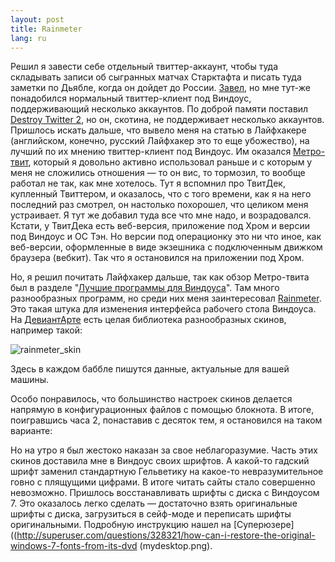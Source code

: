 ```yaml
---
layout: post
title: Rainmeter 
lang: ru
---
```


Решил я завести себе отдельный твиттер-аккаунт, чтобы туда складывать записи об сыгранных матчах Старктафта и писать туда заметки по Дьябле, когда он дойдет до России. [Завел](http://twitter.com/boohgaloo), но мне тут-же понадобился нормальный твиттер-клиент под Виндоус, поддерживающий несколько аккаунтов. По доброй памяти поставил [Destroy Twitter 2](http://destroytwitter.com/), но он, скотина, не поддерживает несколько аккаунтов. Пришлось искать дальше, что вывело меня на статью в Лайфхакере (английском, конечно, русский Лайфхакер это то еще убожество), на лучший по их мнению твиттер-клиент под Виндоус. Им оказался [Метро-твит](http://lifehacker.com/5809448/the-best-twitter-client-for-windows), который я довольно активно использовал раньше и с которым у меня не сложились отношения — то он вис, то тормозил, то вообще работал не так, как мне хотелось. Тут я вспомнил про ТвитДек, купленный Твиттером, и оказалось, что с того времени, как я на него последний раз смотрел, он настолько похорошел, что целиком меня устраивает. Я тут же добавил туда все что мне надо, и возрадовался. Кстати, у ТвитДека есть веб-версия, приложение под Хром и версии под Виндоус и ОС Тэн. Но версии под операционку это ни что иное, как веб-версии, оформленные в виде экзешника с подключенным движком браузера (вебкит). Так что я остановился на приложении под Хром.

Но, я решил почитать Лайфхакер дальше, так как обзор Метро-твита был в разделе "[Лучшие программы для Виндоуса](http://lifehacker.com/windows-app-directory/)". Там много разнообразных программ, но среди них меня заинтересовал [Rainmeter](http://rainmeter.net/cms/). Это такая штука для изменения интерфейса рабочего стола Виндоуса. На [ДевиантАрте](http://rainmeter.deviantart.com/) есть целая библиотека разнообразных скинов, например такой:

![rainmeter_skin](meme_skin_for_rainmeter_by_fuckyeahlucas-d4raufm.png)

Здесь в каждом баббле пишутся данные, актуальные для вашей машины. 

Особо понравилось, что большинство настроек скинов делается напрямую в конфигурационных файлов с помощью блокнота. В итоге, поигравшись часа 2, понаставив с десяток тем, я остановился на таком варианте:

Но на утро я был жестоко наказан за свое неблагоразумие. Часть этих скинов доставила мне в Виндоус своих шрифтов. А какой-то гадский шрифт заменил стандартную Гельветику на какое-то невразумительное говно с плящущими цифрами. В итоге читать сайты стало совершенно невозможно. Пришлось восстанавливать шрифты с диска с Виндоусом 7. Это оказалось легко сделать — достаточно взять оригинальные шрифты с диска, загрузиться в сейф-моде и переписать шрифты оригинальными. Подробную инструкцию нашел на [Суперюзере]((http://superuser.com/questions/328321/how-can-i-restore-the-original-windows-7-fonts-from-its-dvd (mydesktop.png).
